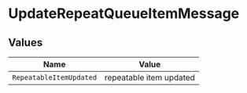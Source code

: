 # UpdateRepeatQueueItemMessage


## Values

| Name                    | Value                   |
| ----------------------- | ----------------------- |
| `RepeatableItemUpdated` | repeatable item updated |